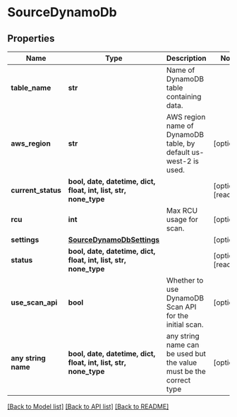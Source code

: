 # SourceDynamoDb


## Properties
Name | Type | Description | Notes
------------ | ------------- | ------------- | -------------
**table_name** | **str** | Name of DynamoDB table containing data. | 
**aws_region** | **str** | AWS region name of DynamoDB table, by default us-west-2 is used. | [optional] 
**current_status** | **bool, date, datetime, dict, float, int, list, str, none_type** |  | [optional] [readonly] 
**rcu** | **int** | Max RCU usage for scan. | [optional] 
**settings** | [**SourceDynamoDbSettings**](SourceDynamoDbSettings.md) |  | [optional] 
**status** | **bool, date, datetime, dict, float, int, list, str, none_type** |  | [optional] [readonly] 
**use_scan_api** | **bool** | Whether to use DynamoDB Scan API for the initial scan. | [optional] 
**any string name** | **bool, date, datetime, dict, float, int, list, str, none_type** | any string name can be used but the value must be the correct type | [optional]

[[Back to Model list]](../README.md#documentation-for-models) [[Back to API list]](../README.md#documentation-for-api-endpoints) [[Back to README]](../README.md)


